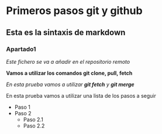 # Primeros pasos git y github
## Esta es la sintaxis de markdown
### Apartado1

*Este fichero se va a añadir en el repositorio remoto*

**Vamos a utilizar los comandos git clone, pull, fetch**

*En esta prueba vamos a utilizar **git fetch** y **git merge***

En esta prueba vamos a utilizar una lista de los pasos a seguir

* Paso 1
* Paso 2
  * Paso 2.1
  * Paso 2.2
